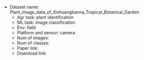 * Dataset name: Plant_image_data_of_Xishuangbanna_Tropical_Botanical_Garden
  * Agr task: plant identification
  * ML task: image classification
  * Env: field
  * Platform and sensor: camera 
  * Num of images: 
  * Num of classes: 
  * Paper link: 
  * Download link: 